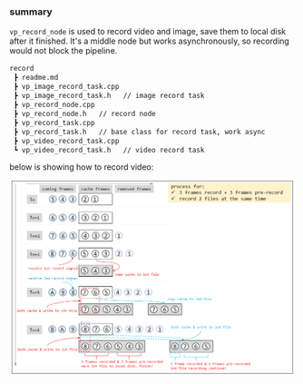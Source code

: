 
### summary ###

`vp_record_node` is used to record video and image, save them to local disk after it finished. It's a middle node but works asynchronously, so recording would not block the pipeline.
```
record
 ┣ readme.md
 ┣ vp_image_record_task.cpp
 ┣ vp_image_record_task.h   // image record task
 ┣ vp_record_node.cpp
 ┣ vp_record_node.h   // record node
 ┣ vp_record_task.cpp
 ┣ vp_record_task.h   // base class for record task, work async
 ┣ vp_video_record_task.cpp
 ┗ vp_video_record_task.h   // video record task
```
below is showing how to record video:

![](../../doc/p5.png)
